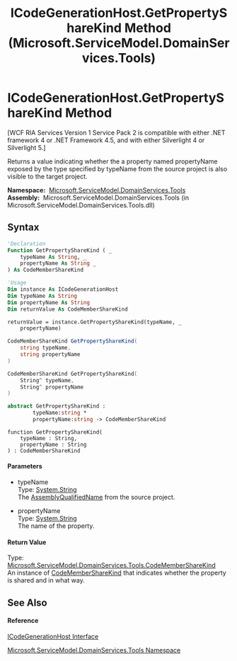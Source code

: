 ﻿---
title: ICodeGenerationHost.GetPropertyShareKind Method  (Microsoft.ServiceModel.DomainServices.Tools)
TOCTitle: GetPropertyShareKind Method
ms:assetid: M:Microsoft.ServiceModel.DomainServices.Tools.ICodeGenerationHost.GetPropertyShareKind(System.String,System.String)
ms:mtpsurl: https://msdn.microsoft.com/en-us/library/microsoft.servicemodel.domainservices.tools.icodegenerationhost.getpropertysharekind(v=VS.91)
ms:contentKeyID: 32336345
ms.date: 01/27/2012
mtps_version: v=VS.91
f1_keywords:
- Microsoft.ServiceModel.DomainServices.Tools.ICodeGenerationHost.GetPropertyShareKind
dev_langs:
- CSharp
- JScript
- VB
- FSharp
- c++
api_location:
- microsoft.servicemodel.domainservices.tools.dll
api_name:
- Microsoft.ServiceModel.DomainServices.Tools.ICodeGenerationHost.GetPropertyShareKind
api_type:
- Managed
topic_type:
- apiref
- kbSyntax
product_family_name: VS
ROBOTS: INDEX,FOLLOW
---

# ICodeGenerationHost.GetPropertyShareKind Method

\[WCF RIA Services Version 1 Service Pack 2 is compatible with either .NET framework 4 or .NET Framework 4.5, and with either Silverlight 4 or Silverlight 5.\]

Returns a value indicating whether the a property named propertyName exposed by the type specified by typeName from the source project is also visible to the target project.

**Namespace:**  [Microsoft.ServiceModel.DomainServices.Tools](gg153739\(v=vs.91\).md)  
**Assembly:**  Microsoft.ServiceModel.DomainServices.Tools (in Microsoft.ServiceModel.DomainServices.Tools.dll)

## Syntax

``` vb
'Declaration
Function GetPropertyShareKind ( _
    typeName As String, _
    propertyName As String _
) As CodeMemberShareKind
```

``` vb
'Usage
Dim instance As ICodeGenerationHost
Dim typeName As String
Dim propertyName As String
Dim returnValue As CodeMemberShareKind

returnValue = instance.GetPropertyShareKind(typeName, _
    propertyName)
```

``` csharp
CodeMemberShareKind GetPropertyShareKind(
    string typeName,
    string propertyName
)
```

``` c++
CodeMemberShareKind GetPropertyShareKind(
    String^ typeName, 
    String^ propertyName
)
```

``` fsharp
abstract GetPropertyShareKind : 
        typeName:string * 
        propertyName:string -> CodeMemberShareKind 
```

``` jscript
function GetPropertyShareKind(
    typeName : String, 
    propertyName : String
) : CodeMemberShareKind
```

#### Parameters

  - typeName  
    Type: [System.String](https://msdn.microsoft.com/en-us/library/s1wwdcbf)  
    The [AssemblyQualifiedName](https://msdn.microsoft.com/en-us/library/30wyt9tk) from the source project.  

<!-- end list -->

  - propertyName  
    Type: [System.String](https://msdn.microsoft.com/en-us/library/s1wwdcbf)  
    The name of the property.  

#### Return Value

Type: [Microsoft.ServiceModel.DomainServices.Tools.CodeMemberShareKind](gg153676\(v=vs.91\).md)  
An instance of [CodeMemberShareKind](gg153676\(v=vs.91\).md) that indicates whether the property is shared and in what way.  

## See Also

#### Reference

[ICodeGenerationHost Interface](gg153779\(v=vs.91\).md)

[Microsoft.ServiceModel.DomainServices.Tools Namespace](gg153739\(v=vs.91\).md)

